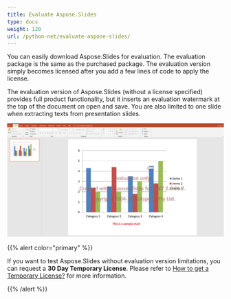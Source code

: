 ```yaml
---
title: Evaluate Aspose.Slides
type: docs
weight: 120
url: /python-net/evaluate-aspose-slides/
---
```



You can easily download Aspose.Slides for evaluation. The evaluation package is the same as the purchased package. The evaluation version simply becomes licensed after you add a few lines of code to apply the license. 

The evaluation version of Aspose.Slides (without a license specified) provides full product functionality, but it inserts an evaluation watermark at the top of the document on open and save. You are also limited to one slide when extracting texts from presentation slides.


![todo:image_alt_text](evaluate-aspose-slides_1.png)

{{% alert color="primary" %}} 

If you want to test Aspose.Slides without evaluation version limitations, you can request a **30 Day Temporary License**. Please refer to [How to get a Temporary License?](https://purchase.aspose.com/temporary-license) for more information.

{{% /alert %}}